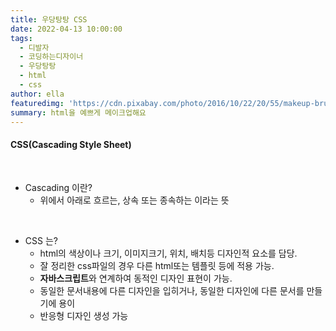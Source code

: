 ```yaml
---
title: 우당탕탕 CSS
date: 2022-04-13 10:00:00
tags:
  - 디발자
  - 코딩하는디자이너
  - 우당탕탕
  - html
  - css
author: ella
featuredimg: 'https://cdn.pixabay.com/photo/2016/10/22/20/55/makeup-brushes-1761648_1280.jpg'
summary: html을 예쁘게 메이크업해요
---
```


#### **CSS(Cascading Style Sheet)**

<br>

- Cascading 이란?
  - 위에서 아래로 흐르는, 상속 또는 종속하는 이라는 뜻

<br>

- CSS 는?
  - html의 색상이나 크기, 이미지크기, 위치, 배치등 디자인적 요소를 담당.
  - 잘 정리한 css파일의 경우 다른 html또는 템플릿 등에 적용 가능.
  - **자바스크립트**와 연계하여 동적인 디자인 표현이 가능.
  - 동일한 문서내용에 다른 디자인을 입히거나, 동일한 디자인에 다른 문서를 만들기에 용이
  - 반응형 디자인 생성 가능
